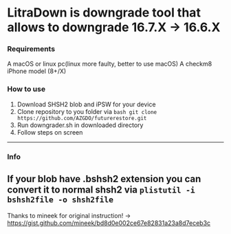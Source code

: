 # LitraDown is downgrade tool that allows to downgrade 16.7.X -> 16.6.X

### Requirements

A macOS or linux pc(linux more faulty, better to use macOS)
A checkm8 iPhone model (8+/X)

### How to use
1. Download SHSH2 blob and iPSW for your device
2. Clone repository to you folder via ```bash git clone https://github.com/AZGDO/futurerestore.git ```
3. Run downgrader.sh in downloaded directory
4. Follow steps on screen
---

### Info
If your blob have .bshsh2 extension you can convert it to normal shsh2 via ```plistutil -i bshsh2file -o shsh2file```
---

Thanks to mineek for original instruction! -> https://gist.github.com/mineek/bd8d0e002ce67e82831a23a8d7eceb3c
